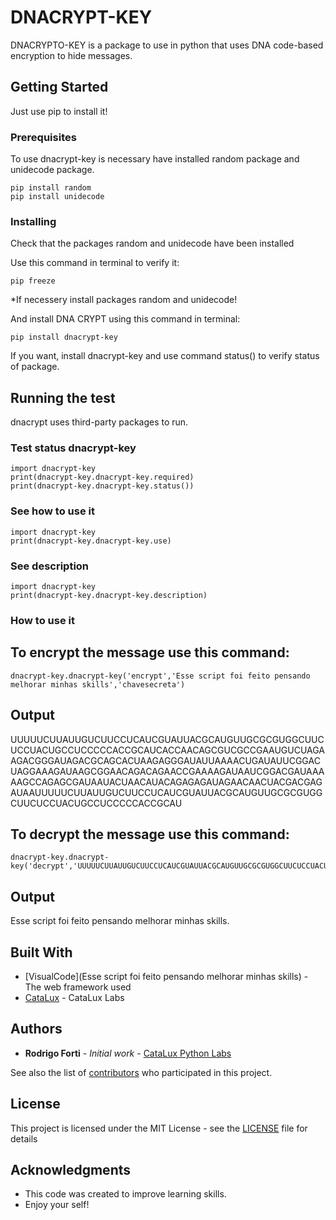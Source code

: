 # DNACRYPT-KEY

DNACRYPTO-KEY is a package to use in python that uses DNA code-based encryption to hide messages.

## Getting Started

Just use pip to install it! 

### Prerequisites

To use dnacrypt-key is necessary have installed random package and unidecode package.

```
pip install random
pip install unidecode
```

### Installing

Check that the packages random and unidecode have been installed

Use this command in terminal to verify it:

```
pip freeze
```

*If necessery install packages random and unidecode!

And install DNA CRYPT using this command in terminal:

```
pip install dnacrypt-key
```

If you want, install dnacrypt-key and use command status() to verify status of package.

## Running the test


dnacrypt uses third-party packages to run.


### Test status dnacrypt-key

```
import dnacrypt-key
print(dnacrypt-key.dnacrypt-key.required)
print(dnacrypt-key.dnacrypt-key.status())
```

### See how to use it

```
import dnacrypt-key 
print(dnacrypt-key.dnacrypt-key.use)
```

### See description

```
import dnacrypt-key
print(dnacrypt-key.dnacrypt-key.description)
```


### How to use it

## To encrypt the message use this command:

```
dnacrypt-key.dnacrypt-key('encrypt','Esse script foi feito pensando melhorar minhas skills','chavesecreta')
```

## Output

UUUUUCUUAUUGUCUUCCUCAUCGUAUUACGCAUGUUGCGCGUGGCUUCUCCUACUGCCUCCCCCACCGCAUCACCAACAGCGUCGCCGAAUGUCUAGAAGACGGGAUAGACGCAGCACUAAGAGGGAUAUUAAAACUGAUAUUCGGACUAGGAAAGAUAAGCGGAACAGACAGAACCGAAAAGAUAAUCGGACGAUAAAAAGCCAGAGCGAUAAUACUAACAUACAGAGAGAUAGAACAACUACGACGAGAUAAUUUUUCUUAUUGUCUUCCUCAUCGUAUUACGCAUGUUGCGCGUGGCUUCUCCUACUGCCUCCCCCACCGCAU

## To decrypt the message use this command:

```
dnacrypt-key.dnacrypt-key('decrypt','UUUUUCUUAUUGUCUUCCUCAUCGUAUUACGCAUGUUGCGCGUGGCUUCUCCUACUGCCUCCCCCACCGCAUCACCAACAGCGUCGCCGAAUGUCUAGAAGACGGGAUAGACGCAGCACUAAGAGGGAUAUUAAAACUGAUAUUCGGACUAGGAAAGAUAAGCGGAACAGACAGAACCGAAAAGAUAAUCGGACGAUAAAAAGCCAGAGCGAUAAUACUAACAUACAGAGAGAUAGAACAACUACGACGAGAUAAUUUUUCUUAUUGUCUUCCUCAUCGUAUUACGCAUGUUGCGCGUGGCUUCUCCUACUGCCUCCCCCACCGCAU','chavesecreta')
```

## Output

Esse script foi feito pensando melhorar minhas skills.

## Built With

* [VisualCode](Esse script foi feito pensando melhorar minhas skills) - The web framework used
* [CataLux](https://catalux.com.br/) - CataLux Labs


## Authors

* **Rodrigo Forti** - *Initial work* - [CataLux Python Labs](https://github.com/FortiHub)

See also the list of [contributors](https://github.com/catalux/contributors) who participated in this project.

## License

This project is licensed under the MIT License - see the [LICENSE](LICENSE) file for details

## Acknowledgments

* This code was created to improve learning skills.
* Enjoy your self!
